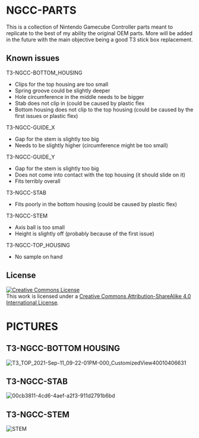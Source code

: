 # NGCC-PARTS
This is a collection of Nintendo Gamecube Controller parts meant to replicate to the best of my ability the original OEM parts. More will be added in the future with the main objective being a good T3 stick box replacement.

## Known issues
T3-NGCC-BOTTOM_HOUSING
- Clips for the top housing are too small
- Spring groove could be slightly deeper
- Hole circumference in the middle needs to be bigger
- Stab does not clip in (could be caused by plastic flex
- Bottom housing does not clip to the top housing (could be caused by the first issues or plastic flex)

T3-NGCC-GUIDE_X
- Gap for the stem is slightly too big
- Needs to be slightly higher (circumference might be too small)

T3-NGCC-GUIDE_Y
- Gap for the stem is slightly too big
- Does not come into contact with the top housing (it should slide on it)
- Fits terribly overall

T3-NGCC-STAB
- Fits poorly in the bottom housing (could be caused by plastic flex)

T3-NGCC-STEM
- Axis ball is too small
- Height is slightly off (probably because of the first issue)

T3-NGCC-TOP_HOUSING
- No sample on hand

## License
<a rel="license" href="http://creativecommons.org/licenses/by-sa/4.0/"><img alt="Creative Commons License" style="border-width:0" src="https://i.creativecommons.org/l/by-sa/4.0/88x31.png" /></a><br />This work is licensed under a <a rel="license" href="http://creativecommons.org/licenses/by-sa/4.0/">Creative Commons Attribution-ShareAlike 4.0 International License</a>.

# PICTURES

## T3-NGCC-BOTTOM HOUSING
![T3_TOP_2021-Sep-11_09-22-01PM-000_CustomizedView40010406631](https://user-images.githubusercontent.com/81380488/132972139-6b0b04f8-c03e-490d-a74c-d716d6058e90.png)

## T3-NGCC-STAB
![00cb3811-4cd6-4aef-a2f3-911d2791b6bd](https://user-images.githubusercontent.com/81380488/132972152-c2b7b8ab-9ef4-421a-8ee4-ceb8dbf34dae.PNG)

## T3-NGCC-STEM
![STEM](https://user-images.githubusercontent.com/81380488/186290669-8ba959b6-06d8-49a8-9f03-bd62701183aa.png)
